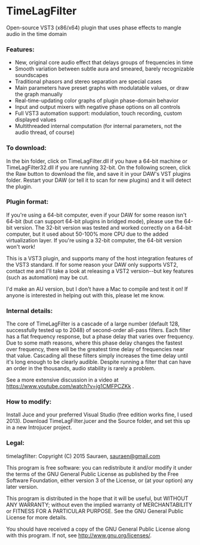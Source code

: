 # TimeLagFilter

Open-source VST3 (x86/x64) plugin that uses phase effects to mangle audio in the time domain

### Features:
- New, original core audio effect that delays groups of frequencies in time
- Smooth variation between subtle aura and smeared, barely recognizable soundscapes
- Traditional phasors and stereo separation are special cases
- Main parameters have preset graphs with modulatable values, or draw the graph manually
- Real-time-updating color graphs of plugin phase-domain behavior
- Input and output mixers with negative phase options on all controls
- Full VST3 automation support: modulation, touch recording, custom displayed values
- Multithreaded internal computation (for internal parameters, not the audio thread, of course)

### To download:
In the bin folder, click on TimeLagFilter.dll if you have a 64-bit machine or TimeLagFilter32.dll if you are running 32-bit. On the following screen, click the Raw button to download the file, and save it in your DAW's VST plugins folder. Restart your DAW (or tell it to scan for new plugins) and it will detect the plugin.

### Plugin format:
If you're using a 64-bit computer, even if your DAW for some reason isn't 64-bit (but can support 64-bit plugins in bridged mode), please use the 64-bit version. The 32-bit version was tested and worked correctly on a 64-bit computer, but it used about 50-100% more CPU due to the added virtualization layer. If you're using a 32-bit computer, the 64-bit version won't work!

This is a VST3 plugin, and supports many of the host integration features of the VST3 standard. If for some reason your DAW only supports VST2, contact me and I'll take a look at releasing a VST2 version--but key features (such as automation) may be cut.

I'd make an AU version, but I don't have a Mac to compile and test it on! If anyone is interested in helping out with this, please let me know.

### Internal details:
The core of TimeLagFilter is a cascade of a large number (default 128, successfully tested up to 2048) of second-order all-pass filters. Each filter has a flat frequency response, but a phase delay that varies over frequency. Due to some math reasons, where this phase delay changes the fastest over frequency, there will be the greatest time delay of frequencies near that value. Cascading all these filters simply increases the time delay until it's long enough to be clearly audible. Despite running a filter that can have an order in the thousands, audio stability is rarely a problem.

See a more extensive discussion in a video at https://www.youtube.com/watch?v=jg1CMFPCZKk .

### How to modify:
Install Juce and your preferred Visual Studio (free edition works fine, I used 2013). Download TimeLagFilter.jucer and the Source folder, and set this up in a new Introjucer project.

### Legal:
timelagfilter: Copyright (C) 2015 Sauraen, sauraen@gmail.com

This program is free software: you can redistribute it and/or modify
it under the terms of the GNU General Public License as published by
the Free Software Foundation, either version 3 of the License, or
(at your option) any later version.

This program is distributed in the hope that it will be useful,
but WITHOUT ANY WARRANTY; without even the implied warranty of
MERCHANTABILITY or FITNESS FOR A PARTICULAR PURPOSE.  See the
GNU General Public License for more details.

You should have received a copy of the GNU General Public License
along with this program.  If not, see <http://www.gnu.org/licenses/>.
